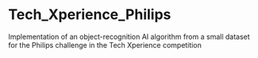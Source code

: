 # Tech_Xperience_Philips
Implementation of an object-recognition AI algorithm from a small dataset for the Philips challenge in the Tech Xperience competition
